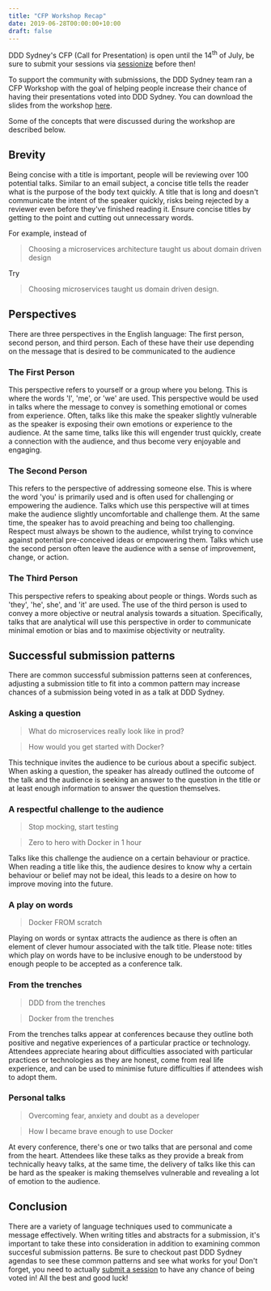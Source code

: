 ```yaml
---
title: "CFP Workshop Recap"
date: 2019-06-28T00:00:00+10:00
draft: false
---
```

DDD Sydney's CFP (Call for Presentation) is open until the 14<sup>th</sup> of July, be sure to submit your sessions via [sessionize](https://sessionize.com/ddd-sydney-2019/) before then!

To support the community with submissions, the DDD Sydney team ran a CFP Workshop with the goal of helping people increase their chance of having their presentations voted into DDD Sydney. You can download the slides from the workshop [here](/cfp-workshop-2019.pdf).


Some of the concepts that were discussed during the workshop are described below.

## Brevity
Being concise with a title is important, people will be reviewing over 100 potential talks. Similar to an email subject, a concise title tells the reader what is the purpose of the body text quickly. A title that is long and doesn't communicate the intent of the speaker quickly, risks being rejected by a reviewer even before they've finished reading it. Ensure concise titles by getting to the point and cutting out unnecessary words.

For example, instead of

> Choosing a microservices architecture taught us about domain driven design

Try

> Choosing microservices taught us domain driven design.


## Perspectives

There are three perspectives in the English language: The first person, second person, and third person. Each of these have their use depending on the message that is desired to be communicated to the audience

### The First Person

This perspective refers to yourself or a group where you belong. This is where the words 'I', 'me', or 'we' are used. This perspective would be used in talks where the message to convey is something emotional or comes from experience. Often, talks like this make the speaker slightly vulnerable as the speaker is exposing their own emotions or experience to the audience. At the same time, talks like this will engender trust quickly, create a connection with the audience, and thus become very enjoyable and engaging.

### The Second Person

This refers to the perspective of addressing someone else. This is where the word 'you' is primarily used and is often used for challenging or empowering the audience. Talks which use this perspective will at times make the audience slightly uncomfortable and challenge them. At the same time, the speaker has to avoid preaching and being too challenging. Respect must always be shown to the audience, whilst trying to convince against potential pre-conceived ideas or empowering them. Talks which use the second person often leave the audience with a sense of improvement, change, or action.

### The Third Person

This perspective refers to speaking about people or things. Words such as 'they', 'he', she', and 'it' are used. The use of the third person is used to convey a more objective or neutral analysis towards a situation. Specifically, talks that are analytical will use this perspective in order to communicate minimal emotion or bias and to maximise objectivity or neutrality.

## Successful submission patterns

There are common successful submission patterns seen at conferences, adjusting a submission title to fit into a common pattern may increase chances of a submission being voted in as a talk at DDD Sydney.

### Asking a question

> What do microservices really look like in prod?

> How would you get started with Docker?

This technique invites the audience to be curious about a specific subject. When asking a question, the speaker has already outlined the outcome of the talk and the audience is seeking an answer to the question in the title or at least enough information to answer the question themselves.

### A respectful challenge to the audience

> Stop mocking, start testing

> Zero to hero with Docker in 1 hour

Talks like this challenge the audience on a certain behaviour or practice. When reading a title like this, the audience desires to know why a certain behaviour or belief may not be ideal, this leads to a desire on how to improve moving into the future.

### A play on words

> Docker FROM scratch

Playing on words or syntax attracts the audience as there is often an element of clever humour associated with the talk title. Please note: titles which play on words have to be inclusive enough to be understood by enough people to be accepted as a conference talk.

### From the trenches

> DDD from the trenches

> Docker from the trenches

From the trenches talks appear at conferences because they outline both positive and negative experiences of a particular practice or technology. Attendees appreciate hearing about difficulties associated with particular practices or technologies as they are honest, come from real life experience, and can be used to minimise future difficulties if attendees wish to adopt them.

### Personal talks

> Overcoming fear, anxiety and doubt as a developer

> How I became brave enough to use Docker

At every conference, there's one or two talks that are personal and come from the heart. Attendees like these talks as they provide a break from technically heavy talks, at the same time, the delivery of talks like this can be hard as the speaker is making themselves vulnerable and revealing a lot of emotion to the audience.

## Conclusion

There are a variety of language techniques used to communicate a message effectively. When writing titles and abstracts for a submission, it's important to take these into consideration in addition to examining common succesful submission patterns. Be sure to checkout past DDD Sydney agendas to see these common patterns and see what works for you! Don't forget, you need to actually [submit a session](https://sessionize.com/ddd-sydney-2019/) to have any chance of being voted in! All the best and good luck!
